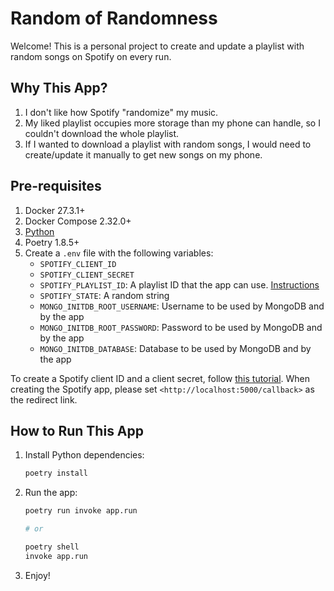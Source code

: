 # Random of Randomness

Welcome! This is a personal project to create and update a playlist with random songs on Spotify on every run.

## Why This App?

1. I don't like how Spotify "randomize" my music.
2. My liked playlist occupies more storage than my phone can handle, so I couldn't download the whole playlist.
3. If I wanted to download a playlist with random songs, I would need to create/update it manually to get new songs on my phone.

## Pre-requisites

1. Docker 27.3.1+
2. Docker Compose 2.32.0+
3. [Python](./.python-version)
4. Poetry 1.8.5+
5. Create a `.env` file with the following variables:
   - `SPOTIFY_CLIENT_ID`
   - `SPOTIFY_CLIENT_SECRET`
   - `SPOTIFY_PLAYLIST_ID`: A playlist ID that the app can use. [Instructions](https://clients.caster.fm/knowledgebase/110/How-to-find-Spotify-playlist-ID.html#:~:text=To%20find%20the%20Spotify%20playlist,Link%22%20under%20the%20Share%20menu.&text=The%20playlist%20id%20is%20the,after%20playlist/%20as%20marked%20above.)
   - `SPOTIFY_STATE`: A random string
   - `MONGO_INITDB_ROOT_USERNAME`: Username to be used by MongoDB and by the app
   - `MONGO_INITDB_ROOT_PASSWORD`: Password to be used by MongoDB and by the app
   - `MONGO_INITDB_DATABASE`: Database to be used by MongoDB and by the app

To create a Spotify client ID and a client secret, follow [this tutorial](https://developer.spotify.com/documentation/web-api/concepts/apps). When creating the Spotify app, please set `<http://localhost:5000/callback>` as the redirect link.

## How to Run This App

1. Install Python dependencies:

   ```sh
   poetry install
   ```

2. Run the app:

   ```sh
   poetry run invoke app.run
   
   # or
   
   poetry shell
   invoke app.run
   ```

3. Enjoy!

